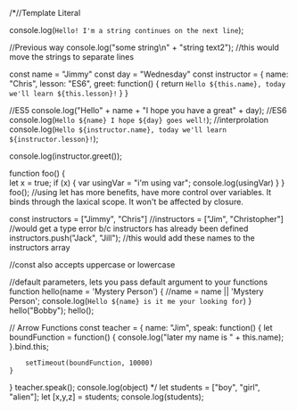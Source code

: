 /*//Template Literal

console.log(`Hello! I'm a string
continues on the next line`);

//Previous way
console.log("some string\n" + "string text2");
//this would move the strings to separate lines

const name = "Jimmy"
const day = "Wednesday"
const instructor = {
    name: "Chris", 
    lesson: "ES6",
    greet: function() {
        return `Hello ${this.name}, today we'll learn ${this.lesson}!`
    }
}

//ES5
console.log("Hello" + name + "I hope you have a great" + day);
//ES6
console.log(`Hello ${name} I hope ${day} goes well!`);
//interprolation
console.log(`Hello ${instructor.name}, today we'll learn ${instructor.lesson}!`);

console.log(instructor.greet());

function foo() {    
    let x = true;
    if (x) {
        var usingVar = "i'm using var";
        console.log(usingVar)
    }
}
foo();
//using let has more benefits, have more control over variables. It binds through the laxical scope. It won't be affected by closure. 

const instructors = ["Jimmy", "Chris"]
//instructors = ["Jim", "Christopher"] //would get a type error b/c instructors has already been defined
instructors.push("Jack", "Jill"); //this would add these names to the instructors array

//const also accepts uppercase or lowercase

//default parameters, lets you pass default argument to your functions
function hello(name = 'Mystery Person') {
    //name = name || 'Mystery Person';
    console.log(`Hello ${name} is it me your looking for`)
}
hello("Bobby");
hello();



// Arrow Functions
const teacher = {
    name: "Jim",
    speak: function() {
        let boundFunction = function() {
            console.log("later my name is " + this.name);
        }.bind.this;

        setTimeout(boundFunction, 10000)
    }
}
teacher.speak();
console.log(object)
*/
let students = ["boy", "girl", "alien"];
let [x,y,z] = students;
console.log(students);